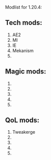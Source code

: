 Modlist for 1.20.4:
## Tech mods:
1. AE2
2. MI
3. IE
4. Mekanism
5. 

## Magic mods:
1. 
2. 
3. 
4. 
5. 

## QoL mods:
1. Tweakerge
2. 
3. 
4. 
5. 

